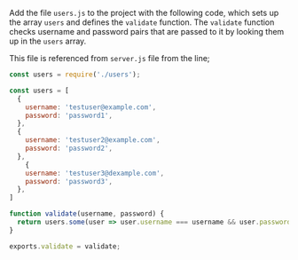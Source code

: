 Add the file `users.js` to the project with the following code, which sets up the array `users` and defines the `validate` function. The `validate` function checks username and password pairs that are passed to it by looking them up in the `users` array.

This file is referenced from `server.js` file from the line;

```javascript
const users = require('./users');
```

```javascript
const users = [
  {
    username: 'testuser@example.com',
    password: 'password1',
  },
  {
    username: 'testuser2@example.com',
    password: 'password2',
  },
    {
    username: 'testuser3@dexample.com',
    password: 'password3',
  },
]

function validate(username, password) {
  return users.some(user => user.username === username && user.password === password);
}

exports.validate = validate;
```
